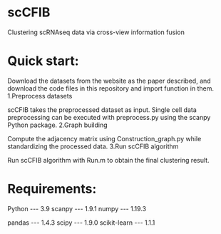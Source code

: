 # scCFIB
Clustering scRNAseq data via cross-view information fusion

# Quick start:
Download the datasets from the website as the paper described, and download the
code files in  this repository and import function in them.
1.Preprocess datasets

   scCFIB takes the preprocessed dataset as input. Single cell data preprocessing can be executed with preprocess.py using the scanpy Python package.
2.Graph building

   Compute the adjacency matrix using Construction_graph.py  while standardizing the processed data.
3.Run scCFIB algorithm

   Run scCFIB algorithm with Run.m to obtain the final clustering result.

# Requirements:
Python --- 3.9  scanpy --- 1.9.1  numpy --- 1.19.3

pandas --- 1.4.3  scipy --- 1.9.0  scikit-learn --- 1.1.1
